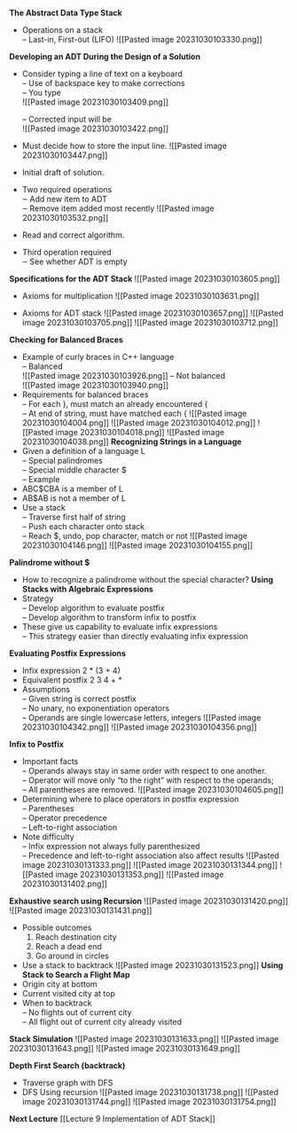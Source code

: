 **The Abstract Data Type Stack**
* Operations on a stack  
	– Last-in, First-out (LIFO)
	![[Pasted image 20231030103330.png]]

**Developing an ADT During the Design of a Solution**
* Consider typing a line of text on a keyboard  
	– Use of backspace key to make corrections  
	– You type  
	![[Pasted image 20231030103409.png]]
	
	– Corrected input will be  
	![[Pasted image 20231030103422.png]]
* Must decide how to store the input line.
![[Pasted image 20231030103447.png]]  
* Initial draft of solution.  
* Two required operations  
	‒ Add new item to ADT  
	‒ Remove item added most recently
![[Pasted image 20231030103532.png]]
* Read and correct algorithm.  
* Third operation required  
	‒ See whether ADT is empty

**Specifications for the ADT Stack**
![[Pasted image 20231030103605.png]]

* Axioms for multiplication
	![[Pasted image 20231030103631.png]]

* Axioms for ADT stack
	![[Pasted image 20231030103657.png]]
![[Pasted image 20231030103705.png]]
![[Pasted image 20231030103712.png]]

**Checking for Balanced Braces**
* Example of curly braces in C++ language  
	– Balanced  
	![[Pasted image 20231030103926.png]]
	– Not balanced  
	![[Pasted image 20231030103940.png]]
* Requirements for balanced braces  
	– For each }, must match an already encountered {  
	– At end of string, must have matched each {
![[Pasted image 20231030104004.png]]
![[Pasted image 20231030104012.png]]
![[Pasted image 20231030104018.png]]
![[Pasted image 20231030104038.png]]
**Recognizing Strings in a Language**
* Given a definition of a language L  
	– Special palindromes  
	– Special middle character $  
	– Example  
* ABC$CBA is a member of L  
* AB$AB is not a member of L
* Use a stack  
	– Traverse first half of string  
	– Push each character onto stack  
	– Reach $, undo, pop character, match or not
![[Pasted image 20231030104146.png]]
![[Pasted image 20231030104155.png]]

**Palindrome without $**
* How to recognize a palindrome without the special character?
**Using Stacks with Algebraic Expressions**
* Strategy  
	– Develop algorithm to evaluate postfix  
	– Develop algorithm to transform infix to postfix  
* These give us capability to evaluate infix expressions  
	– This strategy easier than directly evaluating infix  expression

**Evaluating Postfix Expressions**
* Infix expression 2 * (3 + 4)  
* Equivalent postfix 2 3 4 + *  
* Assumptions  
	– Given string is correct postfix  
	– No unary, no exponentiation operators  
	– Operands are single lowercase letters, integers
![[Pasted image 20231030104342.png]]
![[Pasted image 20231030104356.png]]

**Infix to Postfix**  
* Important facts  
	– Operands always stay in same order with respect to one another.  
	– Operator will move only “to the right” with respect to the operands;  
	– All parentheses are removed.
![[Pasted image 20231030104605.png]]
* Determining where to place operators in postfix expression  
	– Parentheses  
	– Operator precedence  
	– Left-to-right association  
* Note difficulty  
	– Infix expression not always fully parenthesized  
	– Precedence and left-to-right association also affect results
![[Pasted image 20231030131333.png]]
![[Pasted image 20231030131344.png]]
![[Pasted image 20231030131353.png]]
![[Pasted image 20231030131402.png]]

**Exhaustive search using Recursion**
![[Pasted image 20231030131420.png]]
![[Pasted image 20231030131431.png]]

* Possible outcomes  
	1. Reach destination  city  
	2. Reach a dead end  
	3. Go around in circles  
* Use a stack to backtrack
![[Pasted image 20231030131523.png]]
**Using Stack to Search a Flight Map**
* Origin city at bottom  
* Current visited city at top  
* When to backtrack  
	– No flights out of current city  
	– All flight out of current city already visited

**Stack Simulation**
![[Pasted image 20231030131633.png]]
![[Pasted image 20231030131643.png]]
![[Pasted image 20231030131649.png]]

**Depth First Search (backtrack)**
* Traverse graph with DFS  
* DFS Using recursion
	![[Pasted image 20231030131738.png]]
	![[Pasted image 20231030131744.png]]
![[Pasted image 20231030131754.png]]

**Next Lecture**
[[Lecture 9 Implementation of ADT Stack]]
